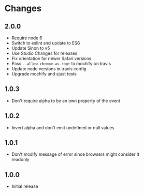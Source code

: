 # Changes

## 2.0.0

- Require node 6
- Switch to eslint and update to ES6
- Update Sinon to v5
- Use Studio Changes for releases
- Fix orientation for newer Safari versions
- Pass `--allow-chrome-as-root` to mochify on travis
- Update node versions in travis config
- Upgrade mochify and ajust tests

## 1.0.3

- Don't require alpha to be an own property of the event

## 1.0.2

- Invert alpha and don't emit undefined or null values

## 1.0.1

- Don't modify message of error since browsers might consider it readonly

## 1.0.0

- Initial release
